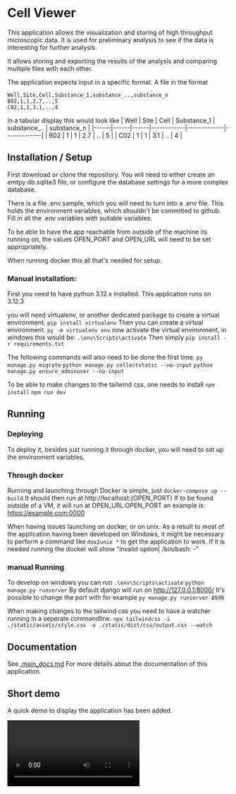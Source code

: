 
# Cell Viewer

This application allows the visualization and storing of high throughput microscopic data.
It is used for preliminary analysis to see if the data is interesting for further analysis.

It allows storing and exporting the results of the analysis and comparing multiple files with each other.

The application expects input in a specific format. A file in the format
```
Well,Site,Cell,Substance_1,substance_..,substance_n
B02,1,1,2.7,..,5
C02,1,1,3.1,..,4
```
In a tabular display this would look like
| Well | Site | Cell | Substance_1 | substance_.. | substance_n |
|------|------|------|------------|-------------|-------------|
| B02  | 1    | 1    | 2.7        | ..          | 5           |
| C02  | 1    | 1    | 3.1        | ..          | 4           |


## Installation / Setup

First download or clone the repository.
You will need to either create an emtpy db.sqlite3 file, or configure the database
settings for a more complex database.

There is a file .env.sample, which you will need to turn into
a .env file. This holds the environment variables, which shouldn't be committed to github.
Fill in all the .env variables with suitable variables.

To be able to have the app reachable from outside of the machine its running on,
the values OPEN_PORT and OPEN_URL will need to be set appropriately.

When running docker this all that's needed for setup.

### Manual installation:

First you need to have python 3.12.x installed.
This application runs on 3.12.3

you will need virtualenv, or another dedicated package to create a virtual environment.
`pip install virtualenv`
Then you can create a virtual environment.
`py -m virtualenv env`
now activate the virtual environment, in windows this would be:
`.\env\Scripts\activate`
Then simply
`pip install -r requirements.txt`

The following commands will also need to be done the first time.
`py manage.py migrate`
`python manage.py collectstatic --no-input`
`python manage.py ensure_adminuser --no-input`

To be able to make changes to the tailwind css, one needs to install
`npm install`
`npm run dev`

## Running

### Deploying
To deploy it, besides just running it through docker, you will need to set up
the environment variables. 


### Through docker
Running and launching through Docker is simple, just
`docker-compose up --build`
It should then run at http://localhost:{OPEN_PORT}
If to be found outside of a VM, it will run at OPEN_URL:OPEN_PORT an example is: https://example.com:0000

When having issues launching on docker, or on unix.
As a result to most of the application having been developed on Windows, it might be necessary to
perform a command like `dos2unix *` to get the application to work.
If it is needed running the docker will show 
"invalid option| /bin/bash: -"

### manual Running
To develop on windows you can run 
`.\env\Scripts\activate`
`python manage.py runserver`
By default django will run on http://127.0.0.1:8000/
It's possible to change the port with for example
`py manage.py runserver 8999`

When making changes to the tailwind css you need to have a watcher running in a seperate commandline.
`npx tailwindcss -i ./static/assets/style.css -o ./static/dist/css/output.css --watch`

## Documentation

See [.main_docs.md](docs%2F.main_docs.md) For more details about the documentation of this application.

## Short demo

A quick demo to display the application has been added.

<video controls src="docs/Cell-Viewer usage demo video.mp4" title="Title"></video>